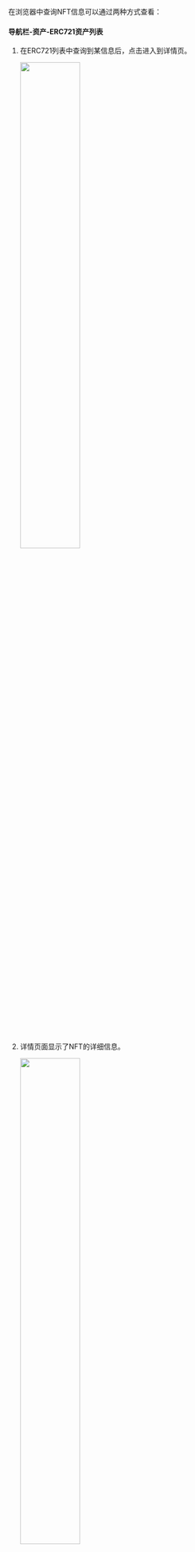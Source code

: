 
在浏览器中查询NFT信息可以通过两种方式查看：

#### 导航栏-资产-ERC721资产列表

1. 在ERC721列表中查询到某信息后，点击进入到详情页。

	<a data-fancybox title="" href="@assets/img/zh/gatescan1.png"><img src="@assets/img/zh/gatescan1.png"  height=50% width=50%></a>
	
2. 详情页面显示了NFT的详细信息。

	<a data-fancybox title="" href="@assets/img/zh/gatescan2.png"><img src="@assets/img/zh/gatescan2.png"  height=50% width=50%></a>

3. 详情页底部显示了NFT的转账记录、持有人列表、库存。

	<a data-fancybox title="" href="@assets/img/zh/gatescan3.png"><img src="@assets/img/zh/gatescan3.png"  height=50% width=50%></a>

4. 您可以点击库存模块，查询自己拥有此NFT的tokenID。

	<a data-fancybox title="" href="@assets/img/zh/gatescan4.png"><img src="@assets/img/zh/gatescan4.png"  height=50% width=50%></a>
	
#### 通过搜索NFT地址查询

1. 在搜索框输入地址后，点击查询结果。

	<a data-fancybox title="" href="@assets/img/zh/gatescan5.png"><img src="@assets/img/zh/gatescan5.png"  height=50% width=50%></a>
	
2. 进入到合约详情页后，点击“Token Tracker”，进入NFT详情页。

	<a data-fancybox title="" href="@assets/img/zh/gatescan6.png"><img src="@assets/img/zh/gatescan6.png"  height=50% width=50%></a>
	
3. 详情页面显示了NFT的详细信息。

	<a data-fancybox title="" href="@assets/img/zh/gatescan2.png"><img src="@assets/img/zh/gatescan2.png"  height=50% width=50%></a>

4. 详情页底部显示了NFT的转账记录、持有人列表、库存。

	<a data-fancybox title="" href="@assets/img/zh/gatescan3.png"><img src="@assets/img/zh/gatescan3.png"  height=50% width=50%></a>

5. 您可以点击库存模块，查询自己拥有此NFT的tokenID。

	<a data-fancybox title="" href="@assets/img/zh/gatescan4.png"><img src="@assets/img/zh/gatescan4.png"  height=50% width=50%></a>
